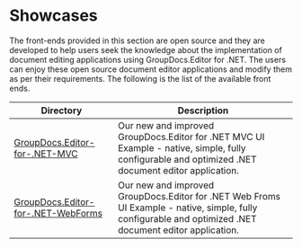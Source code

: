 # Showcases

The front-ends provided in this section are open source and they are developed to help users seek the knowledge about the implementation of document editing applications using GroupDocs.Editor for .NET. The users can enjoy these open source document editor applications and modify them as per their requirements. The following is the list of the available front ends.

Directory | Description
--------- | -----------
[GroupDocs.Editor-for-.NET-MVC](https://github.com/groupdocs-editor/GroupDocs.Editor-for-.NET-MVC)  | Our new and improved GroupDocs.Editor for .NET MVC UI Example - native, simple, fully configurable and optimized .NET document editor application. 
[GroupDocs.Editor-for-.NET-WebForms](https://github.com/groupdocs-editor/GroupDocs.Editor-for-.NET-WebForms)  | Our new and improved GroupDocs.Editor for .NET Web Froms UI Example - native, simple, fully configurable and optimized .NET document editor application.
